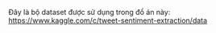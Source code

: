 Đây là bộ dataset được sử dụng trong đồ án này: https://www.kaggle.com/c/tweet-sentiment-extraction/data
